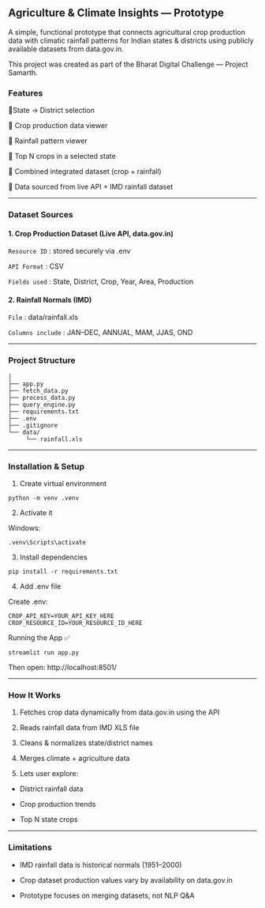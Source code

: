 ## Agriculture & Climate Insights — Prototype

A simple, functional prototype that connects agricultural crop production data with climatic rainfall patterns for Indian states & districts using publicly available datasets from data.gov.in.

This project was created as part of the Bharat Digital Challenge — Project Samarth.

### **Features**

🔹State → District selection

🔹 Crop production data viewer

🔹 Rainfall pattern viewer

🔹 Top N crops in a selected state

🔹 Combined integrated dataset (crop + rainfall)

🔹 Data sourced from live API + IMD rainfall dataset

________________________
### **Dataset Sources**
#### 1. Crop Production Dataset (Live API, data.gov.in)

`Resource ID` : stored securely via .env

`API Format` : CSV

`Fields used` : State, District, Crop, Year, Area, Production


#### 2. Rainfall Normals (IMD)

`File` : data/rainfall.xls

`Columns include` : JAN–DEC, ANNUAL, MAM, JJAS, OND

_______________________
### **Project Structure**
```project/
│
├── app.py
├── fetch_data.py
├── process_data.py
├── query_engine.py
├── requirements.txt
├── .env
├── .gitignore
└── data/
     └── rainfall.xls
```
________________________________________________________________________________________
### **Installation & Setup**
1. Create virtual environment
```
python -m venv .venv
```
2. Activate it

Windows:
```
.venv\Scripts\activate 
```
3. Install dependencies
```
pip install -r requirements.txt
```
4. Add .env file

Create .env:
```
CROP_API_KEY=YOUR_API_KEY_HERE
CROP_RESOURCE_ID=YOUR_RESOURCE_ID_HERE
```

Running the App ✅
```
streamlit run app.py
```

Then open:
http://localhost:8501/

_________________
### **How It Works**

1. Fetches crop data dynamically from data.gov.in using the API
   
2. Reads rainfall data from IMD XLS file
               
3. Cleans & normalizes state/district names
               
4. Merges climate + agriculture data
               
5. Lets user explore:
   
- District rainfall data

- Crop production trends

- Top N state crops

_____
### **Limitations**

- IMD rainfall data is historical normals (1951–2000)

- Crop dataset production values vary by availability on data.gov.in

- Prototype focuses on merging datasets, not NLP Q&A
